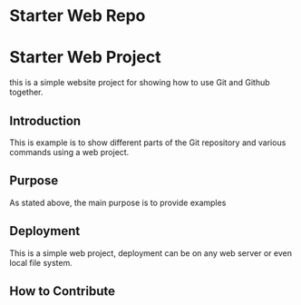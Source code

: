 # Starter Web Repo

# Starter Web Project

this is a simple website project for showing how to use Git and Github together.

## Introduction

This is example is to show different parts of the Git repository and various
commands using a web project.

## Purpose

As stated above, the main purpose is to provide examples

## Deployment

This is a simple web project, deployment can be on any web server
or even local file system.

## How to Contribute
